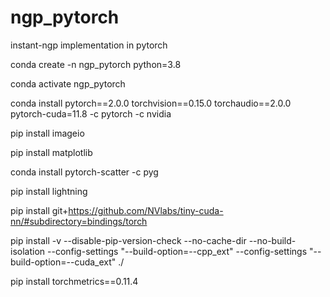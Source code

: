 # ngp_pytorch
instant-ngp implementation in pytorch

conda create -n ngp_pytorch python=3.8

conda activate ngp_pytorch

conda install pytorch==2.0.0 torchvision==0.15.0 torchaudio==2.0.0 pytorch-cuda=11.8 -c pytorch -c nvidia

pip install imageio

pip install matplotlib

conda install pytorch-scatter -c pyg

pip install lightning

pip install git+https://github.com/NVlabs/tiny-cuda-nn/#subdirectory=bindings/torch

pip install -v --disable-pip-version-check --no-cache-dir --no-build-isolation --config-settings "--build-option=--cpp_ext" --config-settings "--build-option=--cuda_ext" ./

pip install torchmetrics==0.11.4